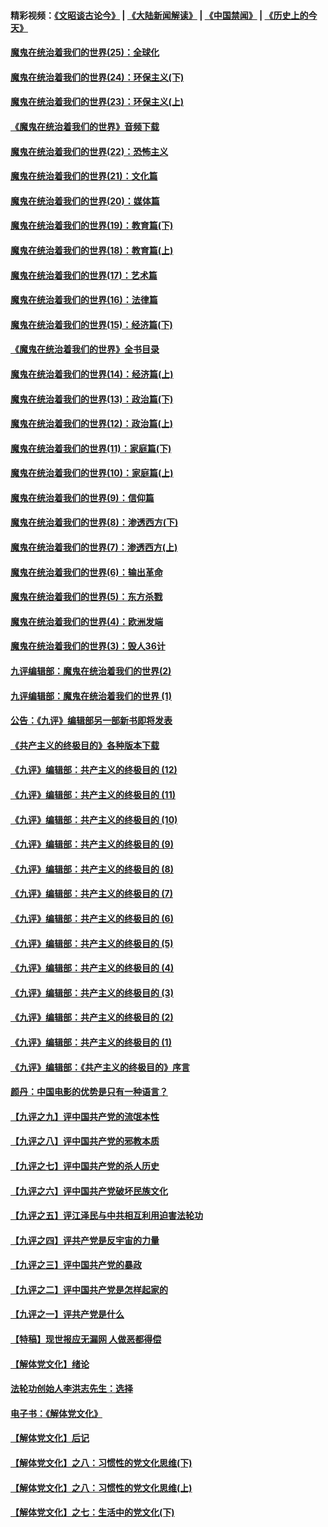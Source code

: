 #### 精彩视频：[《文昭谈古论今》](https://github.com/gfw-breaker/wenzhao/blob/master/README.md?t=11261831) | [《大陆新闻解读》](https://github.com/gfw-breaker/ntdtv-comedy/blob/master/README.md?t=11261831) | [《中国禁闻》](https://github.com/gfw-breaker/ntdtv-news/blob/master/README.md?t=11261831) | [《历史上的今天》](https://github.com/gfw-breaker/today-in-history/blob/master/README.md?t=11261831) 

#### [魔鬼在统治着我们的世界(25)：全球化](../pages/nsc422/n10788205.md?t=11261831) 

#### [魔鬼在统治着我们的世界(24)：环保主义(下)](../pages/nsc422/n10695307.md?t=11261831) 

#### [魔鬼在统治着我们的世界(23)：环保主义(上)](../pages/nsc422/n10688613.md?t=11261831) 

#### [《魔鬼在统治着我们的世界》音频下载](../pages/nsc422/n10635553.md?t=11261831) 

#### [魔鬼在统治着我们的世界(22)：恐怖主义](../pages/nsc422/n10614727.md?t=11261831) 

#### [魔鬼在统治着我们的世界(21)：文化篇](../pages/nsc422/n10597706.md?t=11261831) 

#### [魔鬼在统治着我们的世界(20)：媒体篇](../pages/nsc422/n10586579.md?t=11261831) 

#### [魔鬼在统治着我们的世界(19)：教育篇(下)](../pages/nsc422/n10564808.md?t=11261831) 

#### [魔鬼在统治着我们的世界(18)：教育篇(上)](../pages/nsc422/n10526970.md?t=11261831) 

#### [魔鬼在统治着我们的世界(17)：艺术篇](../pages/nsc422/n10499093.md?t=11261831) 

#### [魔鬼在统治着我们的世界(16)：法律篇](../pages/nsc422/n10485969.md?t=11261831) 

#### [魔鬼在统治着我们的世界(15)：经济篇(下)](../pages/nsc422/n10469975.md?t=11261831) 

#### [《魔鬼在统治着我们的世界》全书目录](../pages/nsc422/n10464261.md?t=11261831) 

#### [魔鬼在统治着我们的世界(14)：经济篇(上)](../pages/nsc422/n10457370.md?t=11261831) 

#### [魔鬼在统治着我们的世界(13)：政治篇(下)](../pages/nsc422/n10448270.md?t=11261831) 

#### [魔鬼在统治着我们的世界(12)：政治篇(上)](../pages/nsc422/n10444576.md?t=11261831) 

#### [魔鬼在统治着我们的世界(11)：家庭篇(下)](../pages/nsc422/n10440961.md?t=11261831) 

#### [魔鬼在统治着我们的世界(10)：家庭篇(上)](../pages/nsc422/n10435448.md?t=11261831) 

#### [魔鬼在统治着我们的世界(9)：信仰篇](../pages/nsc422/n10432159.md?t=11261831) 

#### [魔鬼在统治着我们的世界(8)：渗透西方(下)](../pages/nsc422/n10429603.md?t=11261831) 

#### [魔鬼在统治着我们的世界(7)：渗透西方(上)](../pages/nsc422/n10426013.md?t=11261831) 

#### [魔鬼在统治着我们的世界(6)：输出革命](../pages/nsc422/n10421536.md?t=11261831) 

#### [魔鬼在统治着我们的世界(5)：东方杀戮](../pages/nsc422/n10417707.md?t=11261831) 

#### [魔鬼在统治着我们的世界(4)：欧洲发端](../pages/nsc422/n10414890.md?t=11261831) 

#### [魔鬼在统治着我们的世界(3)：毁人36计](../pages/nsc422/n10411583.md?t=11261831) 

#### [九评编辑部：魔鬼在统治着我们的世界(2)](../pages/nsc422/n10410036.md?t=11261831) 

#### [九评编辑部：魔鬼在统治着我们的世界 (1)](../pages/nsc422/n10406825.md?t=11261831) 

#### [公告：《九评》编辑部另一部新书即将发表](../pages/nsc422/n10405104.md?t=11261831) 

#### [《共产主义的终极目的》各种版本下载](../pages/nsc422/n10022138.md?t=11261831) 

#### [《九评》编辑部：共产主义的终极目的 (12)](../pages/nsc422/n9933272.md?t=11261831) 

#### [《九评》编辑部：共产主义的终极目的 (11)](../pages/nsc422/n9924973.md?t=11261831) 

#### [《九评》编辑部：共产主义的终极目的 (10)](../pages/nsc422/n9920883.md?t=11261831) 

#### [《九评》编辑部：共产主义的终极目的 (9)](../pages/nsc422/n9916363.md?t=11261831) 

#### [《九评》编辑部：共产主义的终极目的 (8)](../pages/nsc422/n9912488.md?t=11261831) 

#### [《九评》编辑部：共产主义的终极目的 (7)](../pages/nsc422/n9901176.md?t=11261831) 

#### [《九评》编辑部：共产主义的终极目的 (6)](../pages/nsc422/n9899359.md?t=11261831) 

#### [《九评》编辑部：共产主义的终极目的 (5)](../pages/nsc422/n9893174.md?t=11261831) 

#### [《九评》编辑部：共产主义的终极目的 (4)](../pages/nsc422/n9891246.md?t=11261831) 

#### [《九评》编辑部：共产主义的终极目的 (3)](../pages/nsc422/n9879879.md?t=11261831) 

#### [《九评》编辑部：共产主义的终极目的 (2)](../pages/nsc422/n9876205.md?t=11261831) 

#### [《九评》编辑部：共产主义的终极目的 (1)](../pages/nsc422/n9865857.md?t=11261831) 

#### [《九评》编辑部：《共产主义的终极目的》序言](../pages/nsc422/n9862666.md?t=11261831) 

#### [颜丹：中国电影的优势是只有一种语言？](../pages/nsc422/n9583062.md?t=11261831) 

#### [【九评之九】评中国共产党的流氓本性](../pages/nsc422/n737542.md?t=11261831) 

#### [【九评之八】评中国共产党的邪教本质](../pages/nsc422/n735942.md?t=11261831) 

#### [【九评之七】评中国共产党的杀人历史](../pages/nsc422/n733806.md?t=11261831) 

#### [【九评之六】评中国共产党破坏民族文化](../pages/nsc422/n731667.md?t=11261831) 

#### [【九评之五】评江泽民与中共相互利用迫害法轮功](../pages/nsc422/n730058.md?t=11261831) 

#### [【九评之四】评共产党是反宇宙的力量](../pages/nsc422/n727814.md?t=11261831) 

#### [【九评之三】评中国共产党的暴政](../pages/nsc422/n725597.md?t=11261831) 

#### [【九评之二】评中国共产党是怎样起家的](../pages/nsc422/n723946.md?t=11261831) 

#### [【九评之一】评共产党是什么](../pages/nsc422/n722529.md?t=11261831) 

#### [【特稿】现世报应无漏网 人做恶都得偿](../pages/nsc422/n4215167.md?t=11261831) 

#### [【解体党文化】绪论](../pages/nsc422/n1449356.md?t=11261831) 

#### [法轮功创始人李洪志先生：选择](../pages/nsc422/n3580738.md?t=11261831) 

#### [电子书：《解体党文化》](../pages/nsc422/n1573484.md?t=11261831) 

#### [【解体党文化】后记](../pages/nsc422/n1531999.md?t=11261831) 

#### [【解体党文化】之八：习惯性的党文化思维(下)](../pages/nsc422/n1526477.md?t=11261831) 

#### [【解体党文化】之八：习惯性的党文化思维(上)](../pages/nsc422/n1520631.md?t=11261831) 

#### [【解体党文化】之七：生活中的党文化(下)](../pages/nsc422/n1513446.md?t=11261831) 


